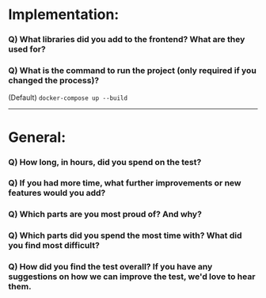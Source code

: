 # Implementation:

### Q) What libraries did you add to the frontend? What are they used for?

### Q) What is the command to run the project (only required if you changed the process)?

(Default) `docker-compose up --build`

---

# General:

### Q) How long, in hours, did you spend on the test?

### Q) If you had more time, what further improvements or new features would you add?

### Q) Which parts are you most proud of? And why?

### Q) Which parts did you spend the most time with? What did you find most difficult?

### Q) How did you find the test overall? If you have any suggestions on how we can improve the test, we'd love to hear them.
